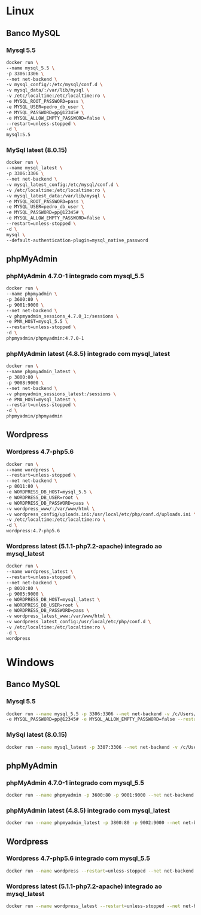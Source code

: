 # Linux
## Banco MySQL
### Mysql 5.5
```sh
docker run \
--name mysql_5.5 \
-p 3306:3306 \
--net net-backend \
-v mysql_config/:/etc/mysql/conf.d \
-v mysql_data/:/var/lib/mysql \
-v /etc/localtime:/etc/localtime:ro \
-e MYSQL_ROOT_PASSWORD=pass \
-e MYSQL_USER=pedro_db_user \
-e MYSQL_PASSWORD=pp@12345# \
-e MYSQL_ALLOW_EMPTY_PASSWORD=false \
--restart=unless-stopped \
-d \
mysql:5.5
```

### MySql latest (8.0.15)
```sh
docker run \
--name mysql_latest \
-p 3306:3306 \
--net net-backend \
-v mysql_latest_config:/etc/mysql/conf.d \
-v /etc/localtime:/etc/localtime:ro \
-v mysql_latest_data:/var/lib/mysql \
-e MYSQL_ROOT_PASSWORD=pass \
-e MYSQL_USER=pedro_db_user \
-e MYSQL_PASSWORD=pp@12345# \
-e MYSQL_ALLOW_EMPTY_PASSWORD=false \
--restart=unless-stopped \
-d \
mysql \
--default-authentication-plugin=mysql_native_password
```

## phpMyAdmin
### phpMyAdmin 4.7.0-1 integrado com mysql_5.5
```sh
docker run \
--name phpmyadmin \
-p 3600:80 \
-p 9001:9000 \
--net net-backend \
-v phpmyadmin_sessions_4.7.0_1:/sessions \
-e PMA_HOST=mysql_5.5 \
--restart=unless-stopped \
-d \
phpmyadmin/phpmyadmin:4.7.0-1
```

### phpMyAdmin latest (4.8.5) integrado com mysql_latest
```sh
docker run \
--name phpmyadmin_latest \
-p 3800:80 \
-p 9008:9000 \
--net net-backend \
-v phpmyadmin_sessions_latest:/sessions \
-e PMA_HOST=mysql_latest \
--restart=unless-stopped \
-d \
phpmyadmin/phpmyadmin
```

## Wordpress
### Wordpress 4.7-php5.6
```sh
docker run \
--name wordpress \
--restart=unless-stopped \
--net net-backend \
-p 8011:80 \
-e WORDPRESS_DB_HOST=mysql_5.5 \
-e WORDPRESS_DB_USER=root \
-e WORDPRESS_DB_PASSWORD=pass \
-v wordpress_www/:/var/www/html \
-v wordpress_config/uploads.ini:/usr/local/etc/php/conf.d/uploads.ini \
-v /etc/localtime:/etc/localtime:ro \
-d \
wordpress:4.7-php5.6
```

### Wordpress latest (5.1.1-php7.2-apache) integrado ao mysql_latest
```sh
docker run \
--name wordpress_latest \
--restart=unless-stopped \
--net net-backend \
-p 8010:80 \
-p 9005:9000 \
-e WORDPRESS_DB_HOST=mysql_latest \
-e WORDPRESS_DB_USER=root \
-e WORDPRESS_DB_PASSWORD=pass \
-v wordpress_latest_www:/var/www/html \
-v wordpress_latest_config:/usr/local/etc/php/conf.d \
-v /etc/localtime:/etc/localtime:ro \
-d \
wordpress
```

# Windows
## Banco MySQL
### Mysql 5.5
```sh
docker run --name mysql_5.5 -p 3306:3306 --net net-backend -v /c/Users/pedrosousa/Documents/volumes/mysql/config/://etc/mysql/conf.d -v /etc/localtime://etc/localtime:ro -v /c/Users/pedrosousa/Documents/volumes/mysql/dat a/://var/lib/mysql -e MYSQL_ROOT_PASSWORD=pass -e MYSQL_USER=pedro_db_user
-e MYSQL_PASSWORD=pp@12345# -e MYSQL_ALLOW_EMPTY_PASSWORD=false --restart=unless-stopped -d mysql:5.5
```

### MySql latest (8.0.15)
```sh
docker run --name mysql_latest -p 3307:3306 --net net-backend -v /c/Users/pedrosousa/Documents/volumes/mysql_latest/config/://etc/mysql/conf.d -v /etc/localtime://etc/localtime:ro -v /c/Users/pedrosousa/Documents/volumes /mysql_latest/data/://var/lib/mysql -e MYSQL_ROOT_PASSWORD=pass -e MYSQL_USER=pedro_db_user -e MYSQL_PASSWORD=pp@12345# -e MYSQL_ALLOW_EMPTY_PASSWORD=false --restart=unless-stopped -d mysql --default-authentication-plugin=mysql_native_password
```

## phpMyAdmin
### phpMyAdmin 4.7.0-1 integrado com mysql_5.5
```sh
docker run --name phpmyadmin -p 3600:80 -p 9001:9000 --net net-backend -v phpmyadmin_sessions_4.8.5://sessions -e PMA_HOST=mysql_5.5 --restart=unless-stopped -d phpmyadmin/phpmyadmin:4.7.0-1
```

### phpMyAdmin latest (4.8.5) integrado com mysql_latest
```sh
docker run --name phpmyadmin_latest -p 3800:80 -p 9002:9000 --net net-backend -v phpmyadmin_sessions_latest://sessions -e PMA_HOST=mysql_latest --restart=unless-stopped -d phpmyadmin/phpmyadmin
```

## Wordpress
### Wordpress 4.7-php5.6 integrado com mysql_5.5
```sh
docker run --name wordpress --restart=unless-stopped --net net-backend -p 8011:80 -e WORDPRESS_DB_HOST=mysql_5.5 -e WORDPRESS_DB_USER=root -e WORDPRESS_DB_PASSWORD=pass -v /c/Users/pedrosousa/Documents/volumes/wordpress/ www/://var/www/html -v /c/Users/pedrosousa/Documents/volumes/wordpress/config/uploads.ini://usr/local/etc/php/conf.d/uploads.ini -v /etc/localtime://etc/localtime:ro -d wordpress:4.7-php5.6
```

### Wordpress latest (5.1.1-php7.2-apache) integrado ao mysql_latest
```sh
docker run --name wordpress_latest --restart=unless-stopped --net net-backend -p 8010:80 -p 9005:9000 -e WORDPRESS_DB_HOST=mysql_latest -e WORDPRESS_DB_USER=root -e WORDPRESS_DB_PASSWORD=pass -v /c/Users/pedrosousa/Documents/volumes/wordpress_latest/www/://var/www/html -v /c/Users/pedrosousa/Documents/volumes/wordpress_latest/config/uploads.ini://usr/local/etc/php/conf.d/uploads.ini -v /etc/localtime://etc/localtime:ro -d wordpress
```
